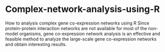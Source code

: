 # Complex-network-analysis-using-R
How to analysis complex gene co-expression networks using R
Since protein-protein interaction networks are not available for most of the non-model organisms, gene co-expression network analysis is an effective and feasible method to analyze the large-scale gene co-expression networks and obtain interesting results.
